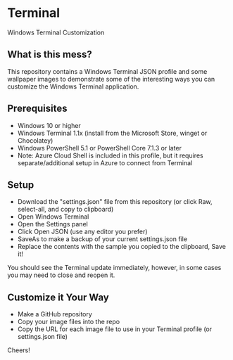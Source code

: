 # Terminal

Windows Terminal Customization

## What is this mess?

This repository contains a Windows Terminal JSON profile and some wallpaper images to demonstrate some of the 
interesting ways you can customize the Windows Terminal application.

## Prerequisites

* Windows 10 or higher
* Windows Terminal 1.1x (install from the Microsoft Store, winget or Chocolatey)
* Windows PowerShell 5.1 or PowerShell Core 7.1.3 or later
* Note: Azure Cloud Shell is included in this profile, but it requires separate/additional setup in Azure to connect from Terminal

## Setup

* Download the "settings.json" file from this repository (or click Raw, select-all, and copy to clipboard)
* Open Windows Terminal
* Open the Settings panel
* Click Open JSON (use any editor you prefer)
* SaveAs to make a backup of your current settings.json file
* Replace the contents with the sample you copied to the clipboard, Save it!

You should see the Terminal update immediately, however, in some cases you may need to close and reopen it.

## Customize it Your Way

* Make a GitHub repository
* Copy your image files into the repo
* Copy the URL for each image file to use in your Terminal profile (or settings.json file)

Cheers!

